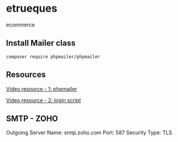 # etrueques
ecommerce

## Install Mailer class

```
composer require phpmailer/phpmailer
```

## Resources

[Video resource - 1: phpmailer](https://www.youtube.com/watch?v=YtNraQxUTM0)

[Video resource - 2: login script](https://devdojo.com/episode/create-a-php-login-script)



## SMTP - ZOHO
Outgoing Server Name: smtp.zoho.com
Port: 587
Security Type: TLS 
